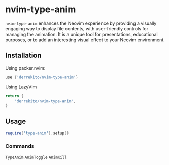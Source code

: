 # nvim-type-anim

`nvim-type-anim` enhances the Neovim experience by providing a visually engaging way to display file contents, with user-friendly controls for managing the animation. It is a unique tool for presentations, educational purposes, or to add an interesting visual effect to your Neovim environment.

## Installation

Using packer.nvim:

```lua
use {'derrekito/nvim-type-anim'}
```

Using LazyVim

```lua
return {
    'derrekito/nvim-type-anim',
}
```

## Usage
```lua
require('type-anim').setup()
```

### Commands

`TypeAnim`
`AnimToggle`
`AnimKill`
